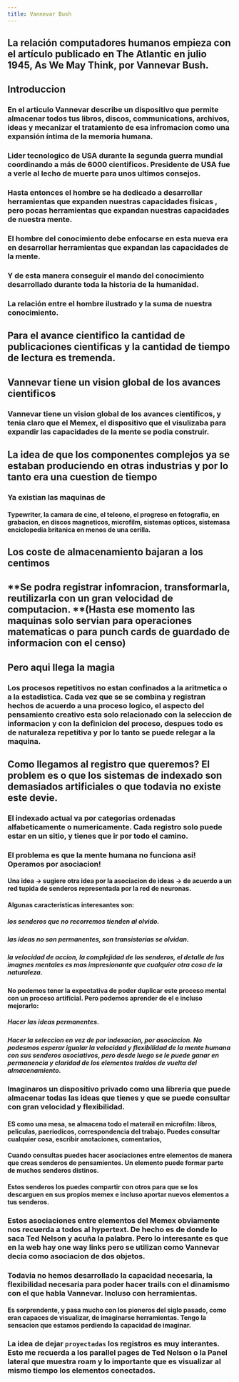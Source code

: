 ```yaml
---
title: Vannevar Bush
---
```


## La relación computadores humanos empieza con el artículo publicado en The Atlantic en julio 1945, As We May Think, por Vannevar Bush.
## **Introduccion**
### En el articulo Vannevar describe un dispositivo que permite almacenar todos tus libros, discos, communications, archivos, ideas y mecanizar el tratamiento de esa infromacion como una expansión íntima de la memoria humana.
### Lider tecnologico de USA durante la segunda guerra mundial coordinando a más de 6000 cientificos.  Presidente de USA fue a verle al lecho de muerte para unos ultimos consejos.
### Hasta entonces el hombre se ha dedicado a desarrollar herramientas que expanden nuestras capacidades fisicas , pero pocas herramientas que expandan nuestras capacidades de nuestra mente.
### El hombre del conocimiento debe enfocarse en esta nueva era en desarrollar herramientas que expandan las capacidades de la mente.
### Y de esta manera conseguir el mando del conocimiento desarrollado durante toda la historia de la humanidad.
### La relación entre el hombre ilustrado y la suma de nuestra conocimiento.
## **Para el avance cientifico la cantidad de publicaciones cientificas y la cantidad de tiempo de lectura es tremenda.**
## **Vannevar tiene un vision global de los avances cientificos**
### Vannevar tiene un vision global de los avances cientificos, y tenia claro que el Memex, el dispositivo que el visulizaba para expandir las capacidades de la mente se podia construir.
## **La idea de que los componentes complejos ya se estaban produciendo en otras industrias y por lo tanto era una cuestion de tiempo**
### Ya existian las maquinas de
#### Typewriter, la camara de cine, el teleono, el progreso en fotografia, en grabacion, en discos magneticos, microfilm, sistemas opticos, sistemasa enciclopedia britanica en menos de una cerilla.
## **Los coste de almacenamiento bajaran a los centimos**
## **Se podra registrar infomracion, transformarla, reutilizarla con un gran velocidad de computacion. **(Hasta ese momento las maquinas solo servian para operaciones matematicas o para punch cards de guardado de informacion con el censo)
## Pero aqui llega la magia
### Los procesos repetitivos no estan confinados a la aritmetica o a la estadistica. Cada vez que se se combina y registran hechos de acuerdo a una proceso logico, el aspecto del pensamiento creativo esta solo relacionado con la seleccion de informacion y con la definicion del proceso, despues todo es de naturaleza repetitiva y por lo tanto se puede relegar a la maquina.
## Como llegamos al registro que queremos? El problem es o que los sistemas de indexado son demasiados artificiales o que todavia no existe este devie.
### El indexado actual va por categorias ordenadas alfabeticamente o numericamente. Cada registro solo puede estar en un sitio, y tienes que ir por todo el camino.
### El problema es que la mente humana no funciona asi! Operamos por asociacion!
#### Una idea -> sugiere otra idea por la asociacion de ideas -> de acuerdo a un red tupida de senderos representada por la red de neuronas.
#### Algunas caracteristicas interesantes son:
##### los senderos que no recorremos tienden al olvido.
##### las ideas no son permanentes, son transistorias se olvidan.
##### la velocidad de accion, la complejidad de los senderos, el detalle de las imagnes mentales es mas impresionante que cualquier otra cosa de la naturaleza.
#### No podemos tener la expectativa de poder duplicar este proceso mental con un proceso artificial. Pero podemos aprender de el e incluso mejorarlo:
##### Hacer las ideas permanentes.
##### Hacer la seleccion en vez de por indexacion, por asociacion. No podesmos esperar igualar la velocidad y flexibilidad de la mente humana con sus senderos asociativos, pero desde luego se le puede ganar en permanencia y claridad de los elementos traidos de vuelta del almacenamiento.
### Imaginaros un dispositivo privado como una libreria que puede almacenar todas las ideas que tienes y que se puede consultar con gran velocidad y flexibilidad.
#### ES como  una mesa, se almacena todo el materail en microfilm: libros, peliculas, paeriodicos, correspondencia del trabajo. Puedes consultar cualquier cosa, escribir anotaciones, comentarios,
#### Cuando consultas puedes hacer asociaciones entre elementos de manera que creas senderos de pensamientos. Un elemento puede formar parte de muchos senderos distinos.
#### Estos senderos los puedes compartir con otros para que se los descarguen en sus propios memex e incluso aportar nuevos elementos a tus senderos.
### Estos asociaciones entre elementos del Memex obviamente nos recuerda a todos al hypertext. De hecho es de donde lo saca Ted Nelson y acuña la palabra. Pero lo interesante es que en la web hay one way links pero se utilizan como Vannevar decia como asociacion de dos objetos.
### Todavia no hemos desarrollado la capacidad necesaria, la flexibilidad necesaria para poder hacer trails con el dinamismo con el que habla Vannevar. Incluso con herramientas.
#### Es sorprendente, y pasa mucho con los pioneros del siglo pasado, como eran capaces de visualizar, de imaginarse herramientas. Tengo la sensacion que estamos perdiendo la capacidad de imaginar.
### La idea de dejar `proyectadas` los registros es muy interantes. Esto me recuerda a los parallel pages de Ted Nelson o la Panel lateral que muestra roam  y lo importante que es visualizar al mismo tiempo los elementos conectados.

